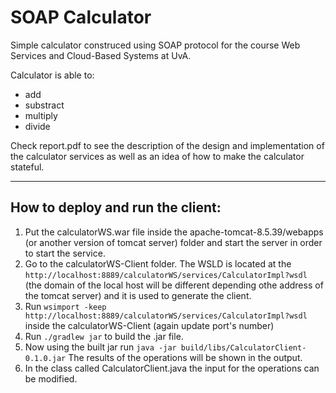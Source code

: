 # SOAP Calculator

Simple calculator construced using SOAP protocol for the course Web Services and Cloud-Based Systems at UvA.

Calculator is able to:
* add
* substract
* multiply
* divide

Check report.pdf to see the description of the design and implementation of the calculator services as well as an idea of how to make the calculator stateful.

---
## How to deploy and run the client:

1. Put the calculatorWS.war file inside the apache-tomcat-8.5.39/webapps (or another version of tomcat server) folder and start the server in order to start the service.
2. Go to the calculatorWS-Client folder. The WSLD is located at the  ```http://localhost:8889/calculatorWS/services/CalculatorImpl?wsdl``` (the domain of the local host will be different depending othe address of the tomcat server) and it is used to generate the client.
3. Run ```wsimport -keep http://localhost:8889/calculatorWS/services/CalculatorImpl?wsdl``` inside the calculatorWS-Client (again update port's number)
4. Run ```./gradlew jar``` to build the .jar file. 
5. Now using the built jar run ```java -jar build/libs/CalculatorClient-0.1.0.jar``` The results of the operations will be shown in the output.
6. In the class called CalculatorClient.java the input for the operations can be modified.
